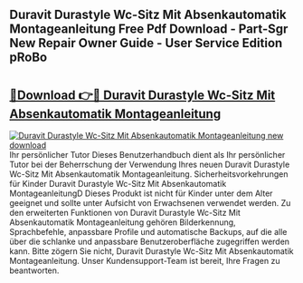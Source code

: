 ## Duravit Durastyle Wc-Sitz Mit Absenkautomatik Montageanleitung Free Pdf Download - Part-Sgr New Repair Owner Guide - User Service Edition pRoBo

# <h2><a href="http://df6yli.blite.top/?on=Duravit+Durastyle+Wc-Sitz+Mit+Absenkautomatik+Montageanleitung">🔗Download 👉🔴 Duravit Durastyle Wc-Sitz Mit Absenkautomatik Montageanleitung</a></h2>

[![Duravit Durastyle Wc-Sitz Mit Absenkautomatik Montageanleitung new download](https://i.imgur.com/lujVjoI.png)](http://df6yli.blite.top/?on=Duravit+Durastyle+Wc-Sitz+Mit+Absenkautomatik+Montageanleitung)
Ihr persönlicher Tutor Dieses Benutzerhandbuch dient als Ihr persönlicher Tutor bei der Beherrschung der Verwendung Ihres neuen Duravit Durastyle Wc-Sitz Mit Absenkautomatik Montageanleitung. Sicherheitsvorkehrungen für Kinder Duravit Durastyle Wc-Sitz Mit Absenkautomatik MontageanleitungD Dieses Produkt ist nicht für Kinder unter dem Alter geeignet und sollte unter Aufsicht von Erwachsenen verwendet werden. Zu den erweiterten Funktionen von Duravit Durastyle Wc-Sitz Mit Absenkautomatik Montageanleitung gehören Bilderkennung, Sprachbefehle, anpassbare Profile und automatische Backups, auf die alle über die schlanke und anpassbare Benutzeroberfläche zugegriffen werden kann. Bitte zögern Sie nicht, Duravit Durastyle Wc-Sitz Mit Absenkautomatik Montageanleitung. Unser Kundensupport-Team ist bereit, Ihre Fragen zu beantworten.
